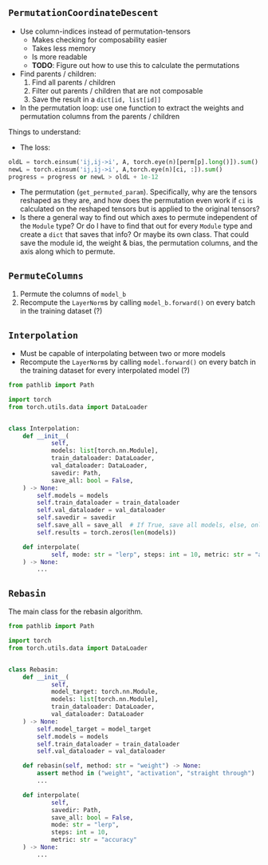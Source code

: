 ## `PermutationCoordinateDescent`

- Use column-indices instead of permutation-tensors
  - Makes checking for composability easier
  - Takes less memory
  - Is more readable
  - **TODO**: Figure out how to use this to calculate the permutations
- Find parents / children:
    1. Find all parents / children
    2. Filter out parents / children that are not composable
    3. Save the result in a `dict[id, list[id]]`
- In the permutation loop: use one function 
  to extract the weights and permutation columns
  from the parents / children

Things to understand: 

- The loss:

```python
oldL = torch.einsum('ij,ij->i', A, torch.eye(n)[perm[p].long()]).sum()
newL = torch.einsum('ij,ij->i', A,torch.eye(n)[ci, :]).sum()
progress = progress or newL > oldL + 1e-12
```

- The permutation (`get_permuted_param`). Specifically, 
  why are the tensors reshaped as they are, and how does the 
  permutation even work if `ci` is calculated on the reshaped tensors
  but is applied to the original tensors?
- Is there a general way to find out which axes to permute 
  independent of the `Module` type? Or do I have to find that out
  for every `Module` type and create a `dict` that saves that info?
  Or maybe its own class. That could save the module id, the weight & bias,
  the permutation columns, and the axis along which to permute.


## `PermuteColumns`

1. Permute the columns of `model_b`
2. Recompute the `LayerNorm`s by calling `model_b.forward()`
   on every batch in the training dataset (?)

## `Interpolation`

- Must be capable of interpolating between two or more models
- Recompute the `LayerNorm`s by calling `model.forward()`
   on every batch in the training dataset for every interpolated model (?)

```python
from pathlib import Path

import torch
from torch.utils.data import DataLoader


class Interpolation:
    def __init__(
            self, 
            models: list[torch.nn.Module], 
            train_dataloader: DataLoader, 
            val_dataloader: DataLoader,
            savedir: Path,
            save_all: bool = False,
    ) -> None:
        self.models = models
        self.train_dataloader = train_dataloader
        self.val_dataloader = val_dataloader
        self.savedir = savedir
        self.save_all = save_all  # If True, save all models, else, only the best
        self.results = torch.zeros(len(models))

    def interpolate(
            self, mode: str = "lerp", steps: int = 10, metric: str = "accuracy"
    ) -> None:
        ...
```

## `Rebasin`

The main class for the rebasin algorithm.

```python
from pathlib import Path

import torch
from torch.utils.data import DataLoader


class Rebasin:
    def __init__(
            self, 
            model_target: torch.nn.Module, 
            models: list[torch.nn.Module],
            train_dataloader: DataLoader, 
            val_dataloader: DataLoader
    ) -> None:
        self.model_target = model_target
        self.models = models
        self.train_dataloader = train_dataloader
        self.val_dataloader = val_dataloader

    def rebasin(self, method: str = "weight") -> None:
        assert method in ("weight", "activation", "straight through")
        ...

    def interpolate(
            self,
            savedir: Path,
            save_all: bool = False,
            mode: str = "lerp", 
            steps: int = 10, 
            metric: str = "accuracy"
    ) -> None:
        ...
```
